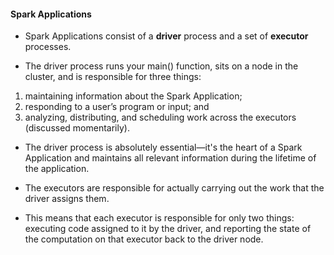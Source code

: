 #### Spark Applications

* Spark Applications consist of a <b>driver</b> process and a set of <b>executor</b> processes. 

* The driver process runs your main() function, sits on a node in the cluster, and is responsible for three things:

1) maintaining information about the Spark Application; 
2) responding to a user’s program or input; and
3) analyzing, distributing, and scheduling work across the executors (discussed momentarily). 

* The driver process is absolutely essential—it's the heart of a Spark Application and maintains all relevant information during the lifetime of the application.

* The executors are responsible for actually carrying out the work that the driver assigns them. 

* This means that each executor is responsible for only two things: executing code assigned to it by the driver, and reporting the state of the computation on that executor back to the driver node.
